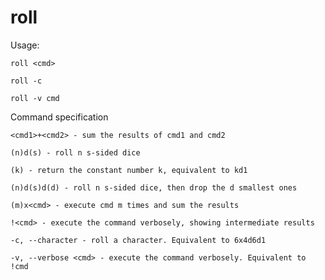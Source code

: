 # roll

Usage:

    roll <cmd>
    
    roll -c
    
    roll -v cmd

Command specification

    <cmd1>+<cmd2> - sum the results of cmd1 and cmd2
    
    (n)d(s) - roll n s-sided dice
    
    (k) - return the constant number k, equivalent to kd1
    
    (n)d(s)d(d) - roll n s-sided dice, then drop the d smallest ones
    
    (m)x<cmd> - execute cmd m times and sum the results
    
    !<cmd> - execute the command verbosely, showing intermediate results
    
    -c, --character - roll a character. Equivalent to 6x4d6d1
    
    -v, --verbose <cmd> - execute the command verbosely. Equivalent to !cmd
    
